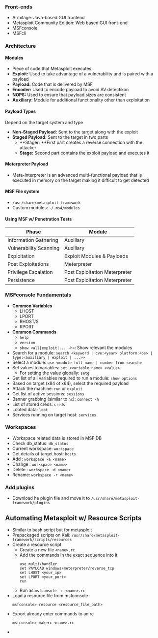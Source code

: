 ### Front-ends
- Armitage: Java-based GUI frontend
- Metasploit Community Edition: Web based GUI front-end
- MSFconsole
- MSFcli

### Architecture
#### Modules
- Piece of code that Metasploit executes
- **Exploit:** Used to take advantage of a vulnerability and is paired with a payload
- **Payload:** Code that is delivered by MSF
- **Encoder:** Used to encode payload to avoid AV detectikon
- **NOPS:** Used to ensure that payload sizes are consistent
- **Auxiliary:** Module for additional functionality other than exploitation

#### Payload Types
Depend on the target system and type
- **Non-Staged Payload:** Sent to the target along with the exploit
- **Staged Payload:** Sent to the target in two parts
	- **Stager: **First part creates a reverse connection with the attacker
	- **Stage:** Second part contains the exploit payload and executes it

#### Meterpreter Payload
- Meta-Interpreter is an advanced multi-functional payload that is executed in memory on the target making it difficult to get detected 

#### MSF File system
- `/usr/share/metasploit-framework`
- Custom modules: `~/.ms4/modules`

#### Using MSF w/ Penetration Tests
| Phase | Module |
|-----|-----|
| Information Gathering | Auxiliary |
| Vulnerability Scanning | Auxiliary |
| Exploitation | Exploit Modules & Payloads |
| Post Exploitations | Meterpreter |
| Privilege Escalation | Post Exploitation Meterpreter |
| Persistence | Post Exploitation Meterpreter |

### MSFconsole Fundamentals
- **Common Variables**
	- LHOST
	- LPORT
	- RHOST/S
	- RPORT
- **Common Commands**
	- `help`
	- `version`
	- `show <all|exploit|...|-h>`: Show relevant the modules
- Search for a module: `search <keyword | cve:<year> platform:<os> | type:<auxiliary | exploit | ...>>`
- Select a module: `use <module full name | number from search>`
- Set values to variables: `set <variable_name> <value>`
	- For setting the value globally: `setg`
- Get list of all variables required to run a module: `show options`
- Based on target (x84 ot x64), select the required payload
- Attack the machine: `run` or `exploit`
- Get list of active sessions: `sessions`
- Banner grabbing (similar to `nc`): `connect -h`
- List of stored creds: `creds`
- Looted data: `loot`
- Services running on target host: `services`

### Workspaces
- Workspace related data is stored in MSF DB
- Check db_status: `db_status`
- Current workspace: `workspace` 
- Get details of target host: `hosts`
- Add : `workspace -a <name>`
- Change : `workspace <name>`
- Delete : `workspace -d <name>`
- Rename: `workspace -r <name>`

### Add plugins
- Download he plugin file and move it to `/usr/share/metasploit-framework/plugins`

## Automating Metasploit w/ Resource Scripts
- Similar to bash script but for metasploit
- Prepackaged scripts on Kali: `/usr/share/metasploit-framework/scripts/resources`
- Create a resource script
	- Create a new file `<name>.rc`
	- Add the commands in the exact sequence into it
		```
		use multi/handler
		set PAYLOAD windows/meterpreter/reverse_tcp
		set LHOST <your_ip>
		set LPORT <your_port>
		run
		```
	- Run as `msfconsole -r <name>.rc`
- Load a resource file from msfconsole
	```
	msfconsole> resource <resource_file_path>
	```
- Export already enter commands to an rc
	```
	msfconsole> makerc <name>.rc
	```
- 